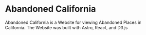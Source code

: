 # Abandoned California

Abandoned California is a Website for viewing Abandoned Places in California.
The Website was built with Astro, React, and D3.js
